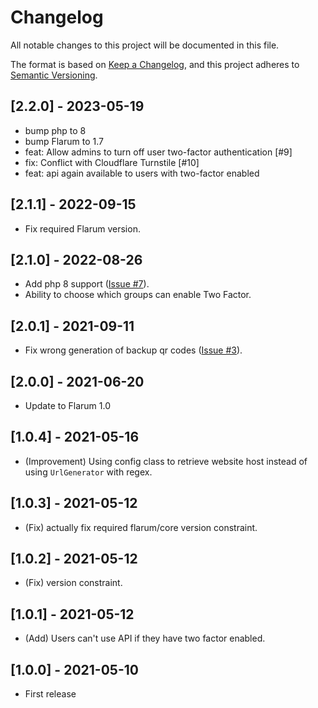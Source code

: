 # Changelog

All notable changes to this project will be documented in this file.

The format is based on [Keep a Changelog](https://keepachangelog.com/en/1.0.0/),
and this project adheres to [Semantic Versioning](https://semver.org/spec/v2.0.0.html).

## [2.2.0] - 2023-05-19

- bump php to 8
- bump Flarum to 1.7
- feat: Allow admins to turn off user two-factor authentication [#9]
- fix: Conflict with Cloudflare Turnstile [#10]
- feat: api again available to users with two-factor enabled

## [2.1.1] - 2022-09-15

- Fix required Flarum version.

## [2.1.0] - 2022-08-26

- Add php 8 support ([Issue #7](https://github.com/Nearata/flarum-ext-twofactor/issues/7)).
- Ability to choose which groups can enable Two Factor.

## [2.0.1] - 2021-09-11

- Fix wrong generation of backup qr codes ([Issue #3](https://github.com/Nearata/flarum-ext-twofactor/issues/3)).

## [2.0.0] - 2021-06-20

- Update to Flarum 1.0

## [1.0.4] - 2021-05-16

- (Improvement) Using config class to retrieve website host instead of using `UrlGenerator` with regex.

## [1.0.3] - 2021-05-12

- (Fix) actually fix required flarum/core version constraint.

## [1.0.2] - 2021-05-12

- (Fix) version constraint.

## [1.0.1] - 2021-05-12

- (Add) Users can't use API if they have two factor enabled.

## [1.0.0] - 2021-05-10

- First release
